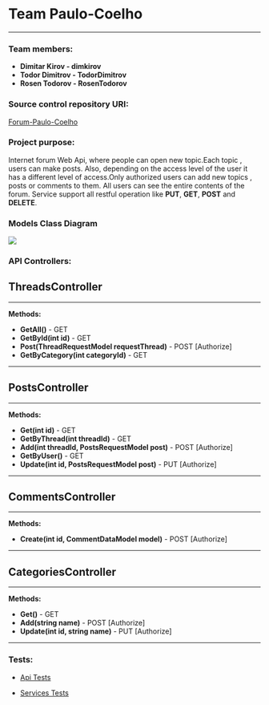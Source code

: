 # Team Paulo-Coelho


----------
### Team members:

* **Dimitar Kirov - dimkirov**
* **Todor Dimitrov - TodorDimitrov**
* **Rosen Todorov - RosenTodorov**


### Source control repository URI:

[Forum-Paulo-Coelho](https://github.com/DimitarDKirov/Forum-Paulo-Coelho) 

### Project purpose:

Internet forum Web Api, where people can open new topic.Each topic , users can make posts. Also, depending on the access level of the user it has a different level of access.Only authorized users can add new topics , posts or comments to them.
All users can see the entire contents of the forum.
Service support all restful operation like **PUT**, **GET**, **POST** and **DELETE**.

### Models Class Diagram


![]("ForumSystemClassDiagram.png")


### API Controllers:

## ThreadsController

----------
**Methods:**

 * **GetAll()** - GET
 * **GetById(int id)** - GET
 * **Post(ThreadRequestModel requestThread)** - POST [Authorize]
 * **GetByCategory(int categoryId)** - GET
 
----------
## PostsController

----------
**Methods:**

 * **Get(int id)** - GET
 * **GetByThread(int threadId)** - GET
 * **Add(int threadId, PostsRequestModel post)** - POST [Authorize]
 * **GetByUser()** - GET
 * **Update(int id, PostsRequestModel post)** - PUT [Authorize]
 
----------
## CommentsController

----------
**Methods:**

 * **Create(int id, CommentDataModel model)** - POST [Authorize]
 
----------
## CategoriesController

----------
**Methods:**

 * **Get()** - GET
 * **Add(string name)** - POST [Authorize]
 * **Update(int id, string name)** - PUT [Authorize]
 
----------

### Tests:

* [Api Tests](https://github.com/DimitarDKirov/Forum-Paulo-Coelho/tree/master/Forum-Paulo-Coelho/Tests/ForumSystem.Api.Tests) 

* [Services Tests](https://github.com/DimitarDKirov/Forum-Paulo-Coelho/tree/master/Forum-Paulo-Coelho/Tests/ForumSystem.Services.Test) 




